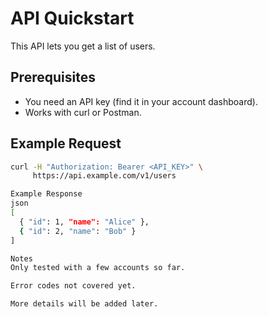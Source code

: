 # API Quickstart

This API lets you get a list of users.

## Prerequisites
- You need an API key (find it in your account dashboard).
- Works with curl or Postman.

## Example Request
```bash
curl -H "Authorization: Bearer <API_KEY>" \
     https://api.example.com/v1/users

Example Response
json
[
  { "id": 1, "name": "Alice" },
  { "id": 2, "name": "Bob" }
]

Notes
Only tested with a few accounts so far.

Error codes not covered yet.

More details will be added later.
